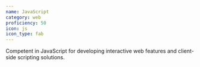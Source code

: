 ```yaml
---
name: JavaScript
category: web
proficiency: 50
icon: js
icon_type: fab
---
```

Competent in JavaScript for developing interactive web features and client-side scripting solutions.
